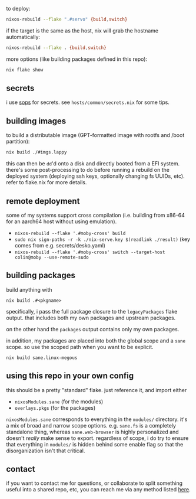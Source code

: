 to deploy:

```sh
nixos-rebuild --flake ".#servo" {build,switch}
```

if the target is the same as the host, nix will grab the hostname automatically:

```sh
nixos-rebuild --flake . {build,switch}
```

more options (like building packages defined in this repo):

```sh
nix flake show
```


## secrets

i use [sops](https://github.com/Mic92/sops-nix) for secrets.
see `hosts/common/secrets.nix` for some tips.

## building images

to build a distributable image (GPT-formatted image with rootfs and /boot partition):
```sh
nix build ./#imgs.lappy
```
this can then be `dd`'d onto a disk and directly booted from a EFI system.
there's some post-processing to do before running a rebuild on the deployed system (deploying ssh keys, optionally changing fs UUIDs, etc).
refer to flake.nix for more details.

## remote deployment

some of my systems support cross compilation (i.e. building from x86-64 for an aarch64 host without using emulation).
- `nixos-rebuild --flake '.#moby-cross' build`
- `sudo nix sign-paths -r -k ./nix-serve.key $(readlink ./result)`  (key comes from e.g. secrets/desko.yaml)
- `nixos-rebuild --flake '.#moby-cross' switch --target-host colin@moby --use-remote-sudo`

## building packages

build anything with
```
nix build .#<pkgname>
```

specifically, i pass the full package closure to the `legacyPackages` flake output. that includes both my own packages and upstream packages.

on the other hand the `packages` output contains only my own packages.

in addition, my packages are placed into both the global scope and a `sane` scope.
so use the scoped path when you want to be explicit.

```
nix build sane.linux-megous
```

## using this repo in your own config

this should be a pretty "standard" flake. just reference it, and import either
- `nixosModules.sane` (for the modules)
- `overlays.pkgs` (for the packages)

`nixosModules.sane` corresponds to everything in the `modules/` directory.
it's a mix of broad and narrow scope options.
e.g. `sane.fs` is a completely standalone thing,
whereas `sane.web-browser` is highly personalized and doesn't *really* make sense to export.
regardless of scope, i do try to ensure that everything in `modules/` is hidden behind some enable flag
so that the disorganization isn't that critical.

## contact

if you want to contact me for questions, or collaborate to split something useful into a shared repo, etc,
you can reach me via any method listed [here](https://uninsane.org/about).
